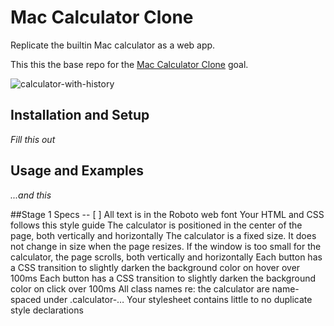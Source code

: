 # Mac Calculator Clone

Replicate the builtin Mac calculator as a web app.

This this the base repo for the [Mac Calculator Clone](http://jsdev.learnersguild.org/goals/150) goal.

![calculator-with-history](https://cloud.githubusercontent.com/assets/8385/22572149/9be3c83e-e957-11e6-9431-9b9742b6b4af.png)

## Installation and Setup

_Fill this out_

## Usage and Examples

_...and this_

##Stage 1 Specs
 -- [ ] All text is in the Roboto web font
 Your HTML and CSS follows this style guide
 The calculator is positioned in the center of the page, both vertically and horizontally
 The calculator is a fixed size. It does not change in size when the page resizes.
 If the window is too small for the calculator, the page scrolls, both vertically and horizontally
 Each button has a CSS transition to slightly darken the background color on hover over 100ms
 Each button has a CSS transition to slightly darken the background color on click over 100ms
 All class names re: the calculator are name-spaced under .calculator-…
 Your stylesheet contains little to no duplicate style declarations



